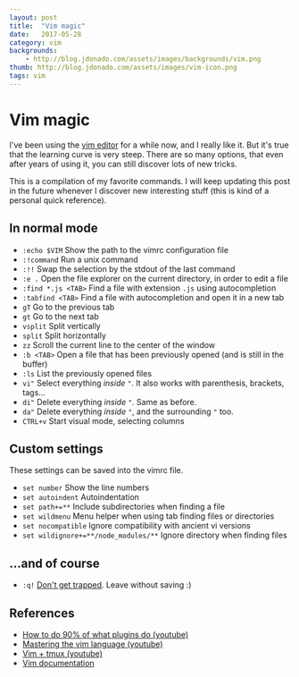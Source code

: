 ```yaml
---
layout: post
title:  "Vim magic"
date:   2017-05-28
category: vim
backgrounds:
    - http://blog.jdonado.com/assets/images/backgrounds/vim.png
thumb: http://blog.jdonado.com/assets/images/vim-icon.png
tags: vim
---
```


# Vim magic

I've been using the [vim editor](http://www.vim.org) for a while now, and I really like it. But it's true that the learning curve is very steep. There are so many options, that even after years of using it, you can still discover lots of new tricks.

This is a compilation of my favorite commands. I will keep updating this post in the future whenever I discover new interesting stuff (this is kind of a personal quick reference).

## In normal mode

- `:echo $VIM` Show the path to the vimrc configuration file
- `:!command` Run a unix command
- `:!!` Swap the selection by the stdout of the last command
- `:e .` Open the file explorer on the current directory, in order to edit a file
- `:find *.js <TAB>` Find a file with extension `.js` using autocompletion
- `:tabfind <TAB>` Find a file with autocompletion and open it in a new tab
- `gT` Go to the previous tab
- `gt` Go to the next tab
- `vsplit` Split vertically
- `split` Split horizontally
- `zz` Scroll the current line to the center of the window
- `:b <TAB>` Open a file that has been previously opened (and is still in the buffer)
- `:ls` List the previously opened files
- `vi"` Select everything *inside* `"`. It also works with parenthesis, brackets, tags...
- `di"` Delete everything *inside* `"`. Same as before.
- `da"` Delete everything *inside* `"`, and the surrounding `"` too.
- `CTRL+v` Start visual mode, selecting columns

## Custom settings

These settings can be saved into the vimrc file.

- `set number` Show the line numbers
- `set autoindent` Autoindentation
- `set path+=**` Include subdirectories when finding a file
- `set wildmenu` Menu helper when using tab finding files or directories
- `set nocompatible` Ignore compatibility with ancient vi versions
- `set wildignore+=**/node_modules/**` Ignore directory when finding files

## ...and of course

- `:q!` [Don't get trapped](https://stackoverflow.blog/2017/05/23/stack-overflow-helping-one-million-developers-exit-vim/). Leave without saving :)

## References

- [How to do 90% of what plugins do (youtube)](https://www.youtube.com/watch?v=XA2WjJbmmoM)
- [Mastering the vim language (youtube)](https://www.youtube.com/watch?v=wlR5gYd6um0)
- [Vim + tmux (youtube)](https://www.youtube.com/watch?v=5r6yzFEXajQ&t=310s)
- [Vim documentation](http://www.vim.org/docs.php)